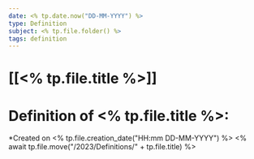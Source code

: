 ```yaml
---
date: <% tp.date.now("DD-MM-YYYY") %>
type: Definition
subject: <% tp.file.folder() %>
tags: definition
---
```

# [[<% tp.file.title %>]]

# Definition of <% tp.file.title %>:
*Created on <% tp.file.creation_date("HH:mm DD-MM-YYYY") %>
<% await tp.file.move("/2023/Definitions/" + tp.file.title) %>

